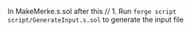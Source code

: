 In MakeMerke.s.sol after this // 1. Run `forge script script/GenerateInput.s.sol` to generate the input file

